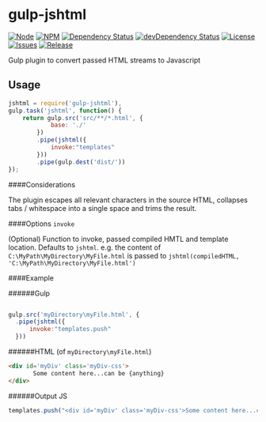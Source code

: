 gulp-jshtml
======
[![Node](https://img.shields.io/node/v/sw4/gulp-jshtml.svg?style=flat-square)]()
[![NPM](https://badge.fury.io/js/gulp-jshtml.png)]()
[![Dependency Status](https://img.shields.io/david/sw4/gulp-jshtml.svg?style=flat-square)](https://david-dm.org/sw4/gulp-jshtml)
[![devDependency Status](https://img.shields.io/david/dev/sw4/gulp-jshtml.svg?style=flat-square)](https://david-dm.org/sw4/gulp-jshtml#info=devDependencies)
[![License](http://img.shields.io/badge/license-MIT-green.svg?style=flat-square)](https://github.com/sw4/gulp-jshtml/blob/master/LICENSE-MIT.md)
[![Issues](https://img.shields.io/github/issues/sw4/gulp-jshtml.svg?style=flat-square)](https://github.com/sw4/gulp-jshtml/issues)
[![Release](https://img.shields.io/github/release/sw4/gulp-jshtml.svg?style=flat-square)](https://github.com/sw4/gulp-jshtml/releases)


Gulp plugin to convert passed HTML streams to Javascript


Usage
---
```javascript
jshtml = require('gulp-jshtml'),
gulp.task('jshtml', function() {
	return gulp.src('src/**/*.html', {
            base: './'
        })
        .pipe(jshtml({
        	invoke:"templates"
        }))        
        .pipe(gulp.dest('dist/'))		
});
```

####Considerations

The plugin escapes all relevant characters in the source HTML, collapses tabs / whitespace into a single space and trims the result.

####Options
`invoke` 

(Optional) Function to invoke, passed compiled HMTL and template location. Defaults to `jshtml`. e.g. the content of `C:\MyPath\MyDirectory\MyFile.html` is passed to `jshtml(compiledHTML, 'C:\MyPath\MyDirectory\MyFile.html')`

####Example

######Gulp

```javascript

gulp.src('myDirectory\myFile.html', {
  .pipe(jshtml({
      invoke:"templates.push"
  }))  
```

######HTML (of `myDirectory\myFile.html`)

```html
<div id='myDiv' class='myDiv-css'>
       Some content here...can be {anything}	   
</div>
```
######Output JS
```javascript
templates.push("<div id='myDiv' class='myDiv-css'>Some content here...can be {anything}</div>", "myDirectory\myFile.html");
```
